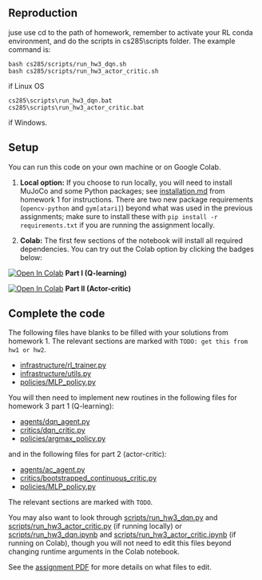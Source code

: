## Reproduction
juse use cd to the path of homework, remember to activate your RL conda environment, and do the scripts in cs285\scripts folder. The example command is:
```
bash cs285/scripts/run_hw3_dqn.sh
bash cs285/scripts/run_hw3_actor_critic.sh
``` 
if Linux OS

```
cs285\scripts\run_hw3_dqn.bat
cs285\scripts\run_hw3_actor_critic.bat
```
if Windows.

## Setup

You can run this code on your own machine or on Google Colab. 

1. **Local option:** If you choose to run locally, you will need to install MuJoCo and some Python packages; see [installation.md](../hw1/installation.md) from homework 1 for instructions. There are two new package requirements (`opencv-python` and `gym[atari]`) beyond what was used in the previous assignments; make sure to install these with `pip install -r requirements.txt` if you are running the assignment locally. 

2. **Colab:** The first few sections of the notebook will install all required dependencies. You can try out the Colab option by clicking the badges below: 

[![Open In Colab](https://colab.research.google.com/assets/colab-badge.svg)](https://colab.research.google.com/github/berkeleydeeprlcourse/homework_fall2021/blob/master/hw3/cs285/scripts/run_hw3_dqn.ipynb) **Part I (Q-learning)** 

[![Open In Colab](https://colab.research.google.com/assets/colab-badge.svg)](https://colab.research.google.com/github/berkeleydeeprlcourse/homework_fall2021/blob/master/hw3/cs285/scripts/run_hw3_actor_critic.ipynb)     **Part II (Actor-critic)** 

## Complete the code

The following files have blanks to be filled with your solutions from homework 1. The relevant sections are marked with `TODO: get this from hw1 or hw2`.

- [infrastructure/rl_trainer.py](cs285/infrastructure/rl_trainer.py)
- [infrastructure/utils.py](cs285/infrastructure/utils.py)
- [policies/MLP_policy.py](cs285/policies/MLP_policy.py)

You will then need to implement new routines in the following files for homework 3 part 1 (Q-learning):
- [agents/dqn_agent.py](cs285/agents/dqn_agent.py)
- [critics/dqn_critic.py](cs285/critics/dqn_critic.py)
- [policies/argmax_policy.py](cs285/policies/argmax_policy.py)

and in the following files for part 2 (actor-critic):
- [agents/ac_agent.py](cs285/agents/ac_agent.py)
- [critics/bootstrapped_continuous_critic.py](cs285/critics/bootstrapped_continuous_critic.py)
- [policies/MLP_policy.py](cs285/policies/MLP_policy.py)

The relevant sections are marked with `TODO`.

You may also want to look through [scripts/run_hw3_dqn.py](cs285/scripts/run_hw3_dqn.py) and [scripts/run_hw3_actor_critic.py](cs285/scripts/run_hw3_actor_critic.py) (if running locally) or [scripts/run_hw3_dqn.ipynb](cs285/scripts/run_hw3_dqn.ipynb) and [scripts/run_hw3_actor_critic.ipynb](cs285/scripts/run_hw3_actor_critic.ipynb) (if running on Colab), though you will not need to edit this files beyond changing runtime arguments in the Colab notebook.

See the [assignment PDF](CS285_hw3.pdf) for more details on what files to edit.

